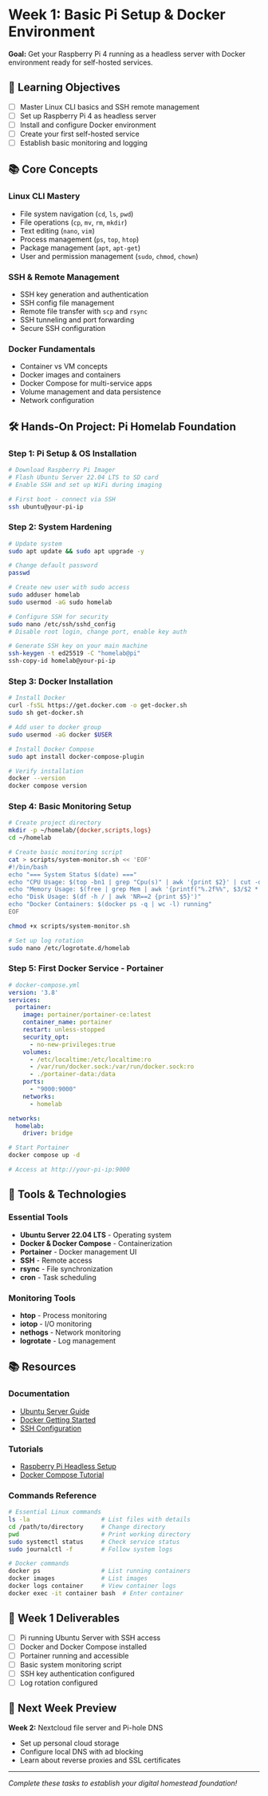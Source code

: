 # Week 1: Basic Pi Setup & Docker Environment

**Goal:** Get your Raspberry Pi 4 running as a headless server with Docker environment ready for self-hosted services.

## 🎯 Learning Objectives

- [ ] Master Linux CLI basics and SSH remote management
- [ ] Set up Raspberry Pi 4 as headless server
- [ ] Install and configure Docker environment
- [ ] Create your first self-hosted service
- [ ] Establish basic monitoring and logging

## 📚 Core Concepts

### Linux CLI Mastery
- File system navigation (`cd`, `ls`, `pwd`)
- File operations (`cp`, `mv`, `rm`, `mkdir`)
- Text editing (`nano`, `vim`)
- Process management (`ps`, `top`, `htop`)
- Package management (`apt`, `apt-get`)
- User and permission management (`sudo`, `chmod`, `chown`)

### SSH & Remote Management
- SSH key generation and authentication
- SSH config file management
- Remote file transfer with `scp` and `rsync`
- SSH tunneling and port forwarding
- Secure SSH configuration

### Docker Fundamentals
- Container vs VM concepts
- Docker images and containers
- Docker Compose for multi-service apps
- Volume management and data persistence
- Network configuration

## 🛠️ Hands-On Project: Pi Homelab Foundation

### Step 1: Pi Setup & OS Installation
```bash
# Download Raspberry Pi Imager
# Flash Ubuntu Server 22.04 LTS to SD card
# Enable SSH and set up WiFi during imaging

# First boot - connect via SSH
ssh ubuntu@your-pi-ip
```

### Step 2: System Hardening
```bash
# Update system
sudo apt update && sudo apt upgrade -y

# Change default password
passwd

# Create new user with sudo access
sudo adduser homelab
sudo usermod -aG sudo homelab

# Configure SSH for security
sudo nano /etc/ssh/sshd_config
# Disable root login, change port, enable key auth

# Generate SSH key on your main machine
ssh-keygen -t ed25519 -C "homelab@pi"
ssh-copy-id homelab@your-pi-ip
```

### Step 3: Docker Installation
```bash
# Install Docker
curl -fsSL https://get.docker.com -o get-docker.sh
sudo sh get-docker.sh

# Add user to docker group
sudo usermod -aG docker $USER

# Install Docker Compose
sudo apt install docker-compose-plugin

# Verify installation
docker --version
docker compose version
```

### Step 4: Basic Monitoring Setup
```bash
# Create project directory
mkdir -p ~/homelab/{docker,scripts,logs}
cd ~/homelab

# Create basic monitoring script
cat > scripts/system-monitor.sh << 'EOF'
#!/bin/bash
echo "=== System Status $(date) ==="
echo "CPU Usage: $(top -bn1 | grep "Cpu(s)" | awk '{print $2}' | cut -d'%' -f1)%"
echo "Memory Usage: $(free | grep Mem | awk '{printf("%.2f%%", $3/$2 * 100.0)}')"
echo "Disk Usage: $(df -h / | awk 'NR==2 {print $5}')"
echo "Docker Containers: $(docker ps -q | wc -l) running"
EOF

chmod +x scripts/system-monitor.sh

# Set up log rotation
sudo nano /etc/logrotate.d/homelab
```

### Step 5: First Docker Service - Portainer
```yaml
# docker-compose.yml
version: '3.8'
services:
  portainer:
    image: portainer/portainer-ce:latest
    container_name: portainer
    restart: unless-stopped
    security_opt:
      - no-new-privileges:true
    volumes:
      - /etc/localtime:/etc/localtime:ro
      - /var/run/docker.sock:/var/run/docker.sock:ro
      - ./portainer-data:/data
    ports:
      - "9000:9000"
    networks:
      - homelab

networks:
  homelab:
    driver: bridge
```

```bash
# Start Portainer
docker compose up -d

# Access at http://your-pi-ip:9000
```

## 🔧 Tools & Technologies

### Essential Tools
- **Ubuntu Server 22.04 LTS** - Operating system
- **Docker & Docker Compose** - Containerization
- **Portainer** - Docker management UI
- **SSH** - Remote access
- **rsync** - File synchronization
- **cron** - Task scheduling

### Monitoring Tools
- **htop** - Process monitoring
- **iotop** - I/O monitoring
- **nethogs** - Network monitoring
- **logrotate** - Log management

## 📚 Resources

### Documentation
- [Ubuntu Server Guide](https://ubuntu.com/server/docs)
- [Docker Getting Started](https://docs.docker.com/get-started/)
- [SSH Configuration](https://www.ssh.com/academy/ssh/config)

### Tutorials
- [Raspberry Pi Headless Setup](https://www.raspberrypi.org/documentation/remote-access/ssh/)
- [Docker Compose Tutorial](https://docs.docker.com/compose/gettingstarted/)

### Commands Reference
```bash
# Essential Linux commands
ls -la                    # List files with details
cd /path/to/directory     # Change directory
pwd                       # Print working directory
sudo systemctl status     # Check service status
sudo journalctl -f        # Follow system logs

# Docker commands
docker ps                 # List running containers
docker images             # List images
docker logs container     # View container logs
docker exec -it container bash  # Enter container
```

## 🎯 Week 1 Deliverables

- [ ] Pi running Ubuntu Server with SSH access
- [ ] Docker and Docker Compose installed
- [ ] Portainer running and accessible
- [ ] Basic system monitoring script
- [ ] SSH key authentication configured
- [ ] Log rotation configured

## 🔄 Next Week Preview

**Week 2:** Nextcloud file server and Pi-hole DNS
- Set up personal cloud storage
- Configure local DNS with ad blocking
- Learn about reverse proxies and SSL certificates

---

*Complete these tasks to establish your digital homestead foundation!* 